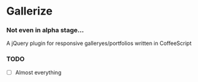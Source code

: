 Gallerize
=========

### Not even in alpha stage...

A jQuery plugin for responsive galleryes/portfolios written in CoffeeScript


### TODO
- [ ] Almost everything
